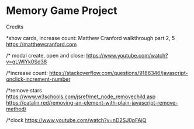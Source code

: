 # Memory Game Project
Credits

*show cards, increase count: Matthew Cranford walkthrough part 2, 5 https://matthewcranford.com

/* modal create, open and close: https://www.youtube.com/watch?v=gLWIYk0Sd38

/*increase count: https://stackoverflow.com/questions/9186346/javascript-onclick-increment-number

/*remove stars
https://www.w3schools.com/jsref/met_node_removechild.asp
https://catalin.red/removing-an-element-with-plain-javascript-remove-method/

/*clock
https://www.youtube.com/watch?v=nD2SJ0pFAjQ
